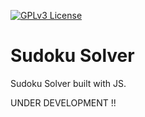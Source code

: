
[![GPLv3 License](https://badgen.net/static/license/GPL-3.0/blue)](https://www.gnu.org/licenses/gpl-3.0-standalone.html)
  
# Sudoku Solver

Sudoku Solver built with JS.

UNDER DEVELOPMENT !!
